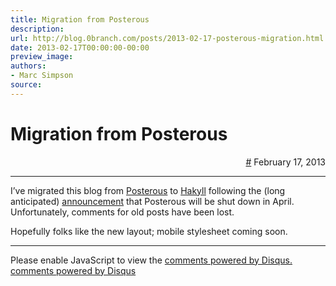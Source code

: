 ```yaml
---
title: Migration from Posterous
description:
url: http://blog.0branch.com/posts/2013-02-17-posterous-migration.html
date: 2013-02-17T00:00:00-00:00
preview_image:
authors:
- Marc Simpson
source:
---
```


<div>
  <div class="span-22">
    <div class="span-12"><h1>Migration from Posterous</h1></div>
    <div style="text-align: right" class="span-10 last">
      <a href="https://blog.0branch.com/index.html">#</a> February 17, 2013
    </div>
  </div>
  <hr/>
  <div>
    <p>I&rsquo;ve migrated this blog from <a href="https://posterous.com/">Posterous</a> to <a href="http://jaspervdj.be/hakyll/">Hakyll</a> following the (long anticipated) <a href="http://blog.posterous.com/thanks-from-posterous">announcement</a> that Posterous will be shut down in April. Unfortunately, comments for old posts have been lost.</p>
<p>Hopefully folks like the new layout; mobile stylesheet coming soon.</p>
  </div>
</div>

<hr/>

<div></div>

<noscript>Please enable JavaScript to view the <a href="http://disqus.com/?ref_noscript">comments powered by Disqus.</a></noscript>
<a href="http://disqus.com" class="dsq-brlink">comments powered by <span class="logo-disqus">Disqus</span></a>


